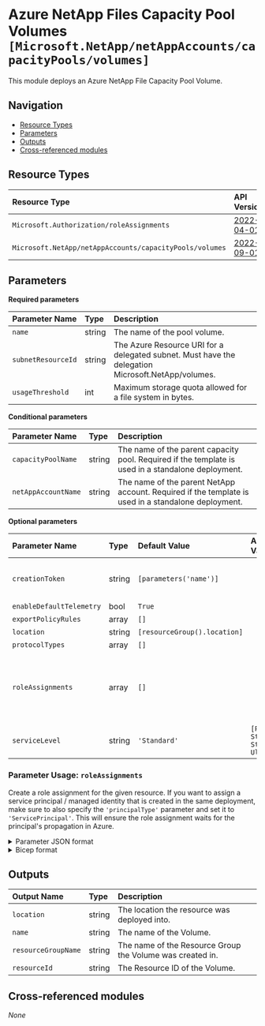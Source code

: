# Azure NetApp Files Capacity Pool Volumes `[Microsoft.NetApp/netAppAccounts/capacityPools/volumes]`

This module deploys an Azure NetApp File Capacity Pool Volume.

## Navigation

- [Resource Types](#Resource-Types)
- [Parameters](#Parameters)
- [Outputs](#Outputs)
- [Cross-referenced modules](#Cross-referenced-modules)

## Resource Types

| Resource Type | API Version |
| :-- | :-- |
| `Microsoft.Authorization/roleAssignments` | [2022-04-01](https://learn.microsoft.com/en-us/azure/templates/Microsoft.Authorization/2022-04-01/roleAssignments) |
| `Microsoft.NetApp/netAppAccounts/capacityPools/volumes` | [2022-09-01](https://learn.microsoft.com/en-us/azure/templates/Microsoft.NetApp/netAppAccounts/capacityPools/volumes) |

## Parameters

**Required parameters**

| Parameter Name | Type | Description |
| :-- | :-- | :-- |
| `name` | string | The name of the pool volume. |
| `subnetResourceId` | string | The Azure Resource URI for a delegated subnet. Must have the delegation Microsoft.NetApp/volumes. |
| `usageThreshold` | int | Maximum storage quota allowed for a file system in bytes. |

**Conditional parameters**

| Parameter Name | Type | Description |
| :-- | :-- | :-- |
| `capacityPoolName` | string | The name of the parent capacity pool. Required if the template is used in a standalone deployment. |
| `netAppAccountName` | string | The name of the parent NetApp account. Required if the template is used in a standalone deployment. |

**Optional parameters**

| Parameter Name | Type | Default Value | Allowed Values | Description |
| :-- | :-- | :-- | :-- | :-- |
| `creationToken` | string | `[parameters('name')]` |  | A unique file path for the volume. This is the name of the volume export. A volume is mounted using the export path. File path must start with an alphabetical character and be unique within the subscription. |
| `enableDefaultTelemetry` | bool | `True` |  | Enable telemetry via a Globally Unique Identifier (GUID). |
| `exportPolicyRules` | array | `[]` |  | Export policy rules. |
| `location` | string | `[resourceGroup().location]` |  | Location of the pool volume. |
| `protocolTypes` | array | `[]` |  | Set of protocol types. |
| `roleAssignments` | array | `[]` |  | Array of role assignment objects that contain the 'roleDefinitionIdOrName' and 'principalId' to define RBAC role assignments on this resource. In the roleDefinitionIdOrName attribute, you can provide either the display name of the role definition, or its fully qualified ID in the following format: '/providers/Microsoft.Authorization/roleDefinitions/c2f4ef07-c644-48eb-af81-4b1b4947fb11'. |
| `serviceLevel` | string | `'Standard'` | `[Premium, Standard, StandardZRS, Ultra]` | The pool service level. Must match the one of the parent capacity pool. |


### Parameter Usage: `roleAssignments`

Create a role assignment for the given resource. If you want to assign a service principal / managed identity that is created in the same deployment, make sure to also specify the `'principalType'` parameter and set it to `'ServicePrincipal'`. This will ensure the role assignment waits for the principal's propagation in Azure.

<details>

<summary>Parameter JSON format</summary>

```json
"roleAssignments": {
    "value": [
        {
            "roleDefinitionIdOrName": "Reader",
            "description": "Reader Role Assignment",
            "principalIds": [
                "12345678-1234-1234-1234-123456789012", // object 1
                "78945612-1234-1234-1234-123456789012" // object 2
            ]
        },
        {
            "roleDefinitionIdOrName": "/providers/Microsoft.Authorization/roleDefinitions/c2f4ef07-c644-48eb-af81-4b1b4947fb11",
            "principalIds": [
                "12345678-1234-1234-1234-123456789012" // object 1
            ],
            "principalType": "ServicePrincipal"
        }
    ]
}
```

</details>

<details>

<summary>Bicep format</summary>

```bicep
roleAssignments: [
    {
        roleDefinitionIdOrName: 'Reader'
        description: 'Reader Role Assignment'
        principalIds: [
            '12345678-1234-1234-1234-123456789012' // object 1
            '78945612-1234-1234-1234-123456789012' // object 2
        ]
    }
    {
        roleDefinitionIdOrName: '/providers/Microsoft.Authorization/roleDefinitions/c2f4ef07-c644-48eb-af81-4b1b4947fb11'
        principalIds: [
            '12345678-1234-1234-1234-123456789012' // object 1
        ]
        principalType: 'ServicePrincipal'
    }
]
```

</details>
<p>

## Outputs

| Output Name | Type | Description |
| :-- | :-- | :-- |
| `location` | string | The location the resource was deployed into. |
| `name` | string | The name of the Volume. |
| `resourceGroupName` | string | The name of the Resource Group the Volume was created in. |
| `resourceId` | string | The Resource ID of the Volume. |

## Cross-referenced modules

_None_
